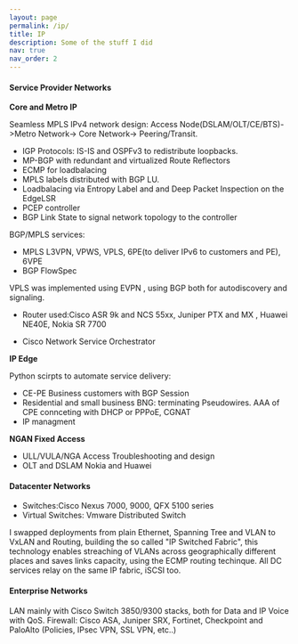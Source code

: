 ```yaml
---
layout: page
permalink: /ip/
title: IP
description: Some of the stuff I did
nav: true
nav_order: 2
---
```


#### Service Provider Networks

**Core and Metro IP**

Seamless MPLS IPv4 network design:
Access Node(DSLAM/OLT/CE/BTS)->Metro Network-> Core Network-> Peering/Transit.
* IGP Protocols: IS-IS and OSPFv3 to redistribute loopbacks.
* MP-BGP with redundant and virtualized Route Reflectors 
* ECMP for loadbalacing 
* MPLS labels distributed with BGP LU.
* Loadbalacing via Entropy Label and and Deep Packet Inspection on the EdgeLSR 
* PCEP controller
* BGP Link State to signal network topology to the controller

BGP/MPLS services:
* MPLS L3VPN, VPWS, VPLS, 6PE(to deliver IPv6 to customers and PE), 6VPE
* BGP FlowSpec


VPLS was implemented using EVPN , using BGP both for autodiscovery and signaling. 

* Router used:Cisco ASR 9k and NCS 55xx, Juniper PTX and MX , Huawei NE40E, Nokia SR 7700

* Cisco Network Service Orchestrator

**IP Edge**

Python scirpts to automate service delivery:
* CE-PE Business customers with BGP Session
* Residential and small business BNG: terminating Pseudowires. AAA of CPE connceting with DHCP or PPPoE, CGNAT 
* IP managment


**NGAN  Fixed Access**
* ULL/VULA/NGA Access Troubleshooting and design
* OLT and DSLAM Nokia and Huawei 


#### Datacenter Networks

* Switches:Cisco Nexus 7000, 9000, QFX 5100 series
* Virtual Switches:  Vmware Distributed Switch

I swapped deployments from plain Ethernet, Spanning Tree and VLAN to VxLAN and Routing, building the so called "IP Switched Fabric", this technology enables streaching of VLANs across geographically different places and saves links capacity, using the ECMP routing techinque.
All DC services relay on the same IP fabric, iSCSI too.

#### Enterprise Networks
LAN mainly with Cisco Switch 3850/9300 stacks, both for Data and IP Voice with QoS.
Firewall: Cisco ASA, Juniper SRX, Fortinet, Checkpoint and PaloAlto (Policies, IPsec VPN, SSL VPN, etc..)


